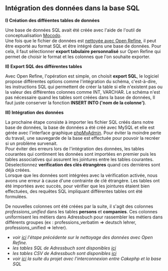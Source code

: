 **Intégration des données dans la base SQL**
-------------------------------------------

**I) Création des difféentes tables de données**

Une base de données SQL avait été créée avec l'aide de l'outil de conceptualisation [Mocodo](http://www.mocodo.net/).  
Une fois que le fichier de données est [nettoyée avec Open Refine](Nettoyage_Open_Refine.md), il peut être exporté au format SQL et être intégré dans une base de données. 
Pour cela, il faut sélectionner **export tabulaire personnalisé** sur Open Refine qui permet de choisir le format et les colonnes que l'on souhaite exporter. 

**II) Export SQL des différentes tables**

Avec Open Refine, l'opération est simple, on choisit **export SQL**, le logiciel propose différentes options comme l'intégration du schéma, c'est-à-dire, les instructions SQL qui permettent de créer la table si elle n'existent pas ou la valeur des différentes colonnes comme INT, VARCHAR. 
Le schéma n'est pas nécessaire quand les tables sont créées dans la base de données, Il faut juste conserver la fonction **INSERT INTO ('nom de la colonne')**. 

**III) Intégration des données**

La prochaine étape consiste à importer les fichier SQL créés dans notre base de données, la base de données a été créé avec MySQL et elle est gérée avec l'interface graphique [phpMyAdmin](https://www.phpmyadmin.net/). 
Pour éviter la moindre perte du travail, une sauvegarde de la base est effectuée pour pouvoir la recréer si un problème survenait.   
Pour éviter des erreurs lors de l'intégration des données, les tables courantes qui continnent les données sont importées en premier puis les tables associatives qui assurent les jointures entre les tables courantes. 
Déselectionnez **verification des clés étrangères** quand ces dernières sont déjà créées.  
Lorsque que les données sont intégrées avec la vérification activée, nous avons une erreur à cause d'une contrainte de clé étrangère.
Les tables ont été importées avec succès, pour vérifier que les jointures étaient bien effectuées, des requêtes SQL impliquant différentes tables ont été formulées.  

De nouvelles colonnes ont été créées par la suite, il s'agit des colonnes *professions_unified* dans les tables **persons** et **companies**. Ces colonnes uniformisent les métiers dans Adressbuch pour rassembler les métiers dans différents groupes (ex : professions_verbatim => deutsch lehrer, professions_unified => lehrer).

 * *voir [ici](Nettoyage_Open_Refine.md) l'étape précédente sur le nettoyage des données avec Open Refine.*
 * *les tables SQL de Adressbuch sont disponibles [ici](adressbuch1854.sql)*
 * *les tables CSV de Adressbuch sont disponibles [ici](adressbuch1854.csv)*
 * *voir [ici](Interconnexion_Cakephp_BaseSQL.md) la suite du projet avec l'interconnexion entre Cakephp et la base SQL*

